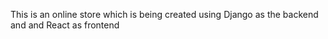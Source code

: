 This is an online store which is being created using Django as the backend and and React as frontend